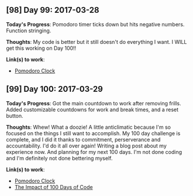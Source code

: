 ## [98] Day 99: 2017-03-28

**Today's Progress**: Pomodoro timer ticks down but hits negative numbers. Function stringing.

**Thoughts**: My code is better but it still doesn't do everything I want. I WILL get this working on Day 100!!

**Link(s) to work**:
- [Pomodoro Clock](https://codepen.io/digilou/pen/qroxaR)

## [99] Day 100: 2017-03-29

**Today's Progress**: Got the main countdown to work after removing frills. Added customizable countdowns for work and break times, and a reset button.

**Thoughts**: Whew! What a doozie! A little anticlimatic because I'm so focused on the things I still want to accomplish. My 100 day challenge is complete, and I did it thanks to commitment, perserverance and accountability. I'd do it all over again! Writing a blog post about my experience now. And planning for my next 100 days. I'm not done coding and I'm definitely not done bettering myself.

**Link(s) to work**:
- [Pomodoro Clock](https://codepen.io/digilou/pen/qroxaR)
- [The Impact of 100 Days of Code](https://carneydevelopit.wordpress.com/2017/03/28/the-impact-of-100-days-of-code)
